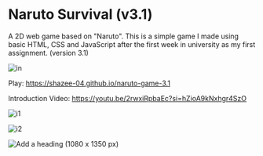 # Naruto Survival (v3.1)

A 2D web game based on "Naruto". This is a simple game I made using basic HTML, CSS and JavaScript after the first week in university as my first assignment. (version 3.1)

![in](https://github.com/user-attachments/assets/511f7699-6f20-4a6b-96bc-e709ee444b6b)


Play:
https://shazee-04.github.io/naruto-game-3.1

Introduction Video:
https://youtu.be/2rwxiRpbaEc?si=hZioA9kNxhgr4SzO


![i1](https://github.com/user-attachments/assets/6e60b72a-76d4-44db-a733-4f6d6b755f1f)

![i2](https://github.com/user-attachments/assets/1f2cc7b5-9a30-448a-9d4f-ac644a59afc4)

![Add a heading (1080 x 1350 px)](https://github.com/user-attachments/assets/4ece10bb-9227-4470-b18d-f693a95364b8)
